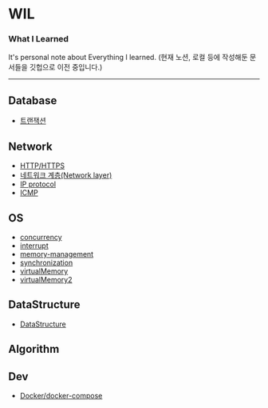 # WIL

### What I Learned

It's personal note about Everything I learned.
(현재 노션, 로컬 등에 작성해둔 문서들을 깃헙으로 이전 중입니다.)

---

## Database
- [트랜잭션](./dbms/transaction.md)

## Network
- [HTTP/HTTPS](./network/http-https.md)
- [네트워크 계층(Network layer)](./Network/network-layer-hanah.md)
- [IP protocol](./Network/ip_protocol.md)
- [ICMP](./Network/icmp.md)

## OS
- [concurrency](./OperatingSystem/concurrency.md)
- [interrupt](./OperatingSystem/interrupt.md)
- [memory-management](./OperatingSystem/memory-management.md)
- [synchronization](./OperatingSystem/synchronization.md)
- [virtualMemory](./OperatingSystem/virtualMemory.md)
- [virtualMemory2](./OperatingSystem/virtualMemory2.md)

## DataStructure
- [DataStructure](./DataStructure)

## Algorithm

## Dev
- [Docker/docker-compose](./main/Dev/docker)
